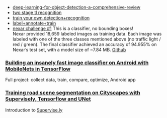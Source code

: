 


- [deep-learning-for-object-detection-a-comprehensive-review](https://medium.com/towards-data-science/deep-learning-for-object-detection-a-comprehensive-review-73930816d8d9)
- [two stage tl recognition](https://github.com/bdschrisk/CarND-Capstone-Project)
- [train your own detection+recognition](https://medium.com/@anthony_sarkis/self-driving-cars-implementing-real-time-traffic-light-detection-and-classification-in-2017-7d9ae8df1c58)
- [label+annotate+train](https://medium.com/@Vatsal410/traffic-light-detection-tensorflow-api-c75fdbadac62)
- [nexar challenge #1](https://medium.freecodecamp.org/recognizing-traffic-lights-with-deep-learning-23dae23287cc) This is a classifier, no bounding boxes!
<br>Nexar provided 18,659 labeled images as training data. Each image was labeled with one of the three classes mentioned above (no traffic light / red / green). The final classifier achieved an accuracy of 94.955% on Nexar’s test set, with a model size of ~7.84 MB. [Github](https://github.com/davidbrai/deep-learning-traffic-lights) 


### [Building an insanely fast image classifier on Android with MobileNets in TensorFlow](https://hackernoon.com/building-an-insanely-fast-image-classifier-on-android-with-mobilenets-in-tensorflow-dc3e0c4410d4) 
Full project: collect data, train, compare, optimize, Android app

### [Training road scene segmentation on Cityscapes with Supervisely, Tensorflow and UNet](https://medium.com/towards-data-science/training-road-scene-segmentation-on-cityscapes-with-supervisely-tensorflow-and-unet-1232314781a8)
Introduction to [Supervise.ly](https://supervise.ly)
